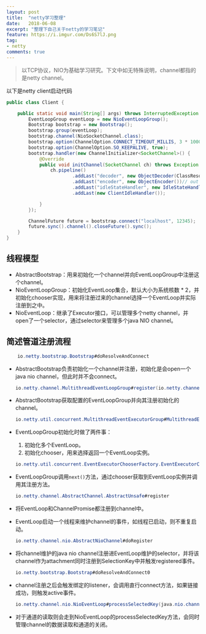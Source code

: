 ```yaml
---
layout: post
title:  "netty学习整理"
date:   2018-06-08
excerpt: "整理下自己关于netty的学习笔记"
feature: https://i.imgur.com/Ds6S7lJ.png
tag:
- netty
comments: true
---
```


> 以TCP协议，NIO为基础学习研究。下文中如无特殊说明，channel都指的是netty channel。

以下是netty client启动代码
``` java
public class Client {

    public static void main(String[] args) throws InterruptedException {
        EventLoopGroup eventLoop = new NioEventLoopGroup();
        Bootstrap bootstrap = new Bootstrap();
        bootstrap.group(eventLoop);
        bootstrap.channel(NioSocketChannel.class);
        bootstrap.option(ChannelOption.CONNECT_TIMEOUT_MILLIS, 3 * 1000);
        bootstrap.option(ChannelOption.SO_KEEPALIVE, true);
        bootstrap.handler(new ChannelInitializer<SocketChannel>() {
            @Override
            public void initChannel(SocketChannel ch) throws Exception {
                ch.pipeline()
                        .addLast("decoder", new ObjectDecoder(ClassResolvers.cacheDisabled(getClass().getClassLoader()))) // in 1
                        .addLast("encoder", new ObjectEncoder())// out 3
                        .addLast("idleStateHandler", new IdleStateHandler(0, 1, 0))
                        .addLast(new ClientIdleHandler());

            }
        });

        ChannelFuture future = bootstrap.connect("localhost", 12345);
        future.sync().channel().closeFuture().sync();
    }
}
```

## 线程模型

* AbstractBootstrap：用来初始化一个channel并向EventLoopGroup中注册这个channel。
* NioEventLoopGroup：初始化EventLoop集合，默认大小为系统核数 * 2，并初始化chooser实现，用来将注册过来的channel选择一个EventLoop并实际注册到之中。
* NioEventLoop：继承了Executor接口，可以管理多个netty channel，并open了一个selector，通过selector来管理多个java NIO channel。

## 简述管道注册流程


``` java
    io.netty.bootstrap.Bootstrap#doResolveAndConnect
```
    
    
* AbstractBootstrap负责初始化一个channel并注册，初始化是会open一个java nio channel，但此时并不会connect。


    ``` java
    io.netty.channel.MultithreadEventLoopGroup#register(io.netty.channel.Channel)
    ```
    
* AbstractBootstrap获取配置的EventLoopGroup并向其注册初始化的channel。


    ``` java
    io.netty.util.concurrent.MultithreadEventExecutorGroup#MultithreadEventExecutorGroup(int, java.util.concurrent.Executor, io.netty.util.concurrent.EventExecutorChooserFactory, java.lang.Object...)
    ```
    
* EventLoopGroup初始化时做了两件事：
    1. 初始化多个EventLoop。
    2. 初始化chooser，用来选择返回一个EventLoop实例。
    
    
    ``` java
    io.netty.util.concurrent.EventExecutorChooserFactory.EventExecutorChooser#next
    ```
    
* EventLoopGroup调用```next()```方法，通过chooser获取到EventLoop实例并调用其注册方法。


    ``` java
    io.netty.channel.AbstractChannel.AbstractUnsafe#register
    ```
    
* 将EventLoop和ChannelPromise都注册到channel中。

* EventLoop启动一个线程来维护channel的事件，如线程已启动，则不重复启动。


    ``` java
    io.netty.channel.nio.AbstractNioChannel#doRegister
    ```
* 将channel维护的java nio channel注册进EventLoop维护的selector，并将该channel作为attachment同时注册到SelectionKey中并触发registered事件。


    ``` java
    io.netty.bootstrap.Bootstrap#doResolveAndConnect0
    ```
* channel注册之后会触发绑定的listener，会调用直行connect方法，如果链接成功，则触发active事件。


    ``` java
    io.netty.channel.nio.NioEventLoop#processSelectedKey(java.nio.channels.SelectionKey, io.netty.channel.nio.AbstractNioChannel)
    ```
* 对于通道的读取则会走到NioEventLoop的processSelectedKey方法，会同时管理channel的数据读取和通道的关闭。 
